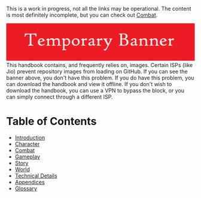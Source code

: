 This is a work in progress, not all the links may be operational. The content is most definitely incomplete, but you can check out [Combat](Handbook/Combat.md).

![banner](Handbook/Handbook_files/banner.png)
  \
This handbook contains, and frequently relies on, images. Certain ISPs (like Jio) prevent repository images from loading on GitHub. If you can see the banner above, you don't have this problem. If you do have this problem, you can download the handbook and view it offline. If you don't wish to download the handbook, you can use a VPN to bypass the block, or you can simply connect through a different ISP.

# Table of Contents

- [Introduction](Handbook/Introduction.md)
- [Character](Handbook/Character.md)
- [Combat](Handbook/Combat.md)
- [Gameplay](Handbook/Gameplay.md)
- [Story](Handbook/Story.md)
- [World](Handbook/World.md)
- [Technical Details](Handbook/Technical%20Details.md)
- [Appendices](Handbook/Appendices.md)
- [Glossary](Handbook/Glossary.md)
